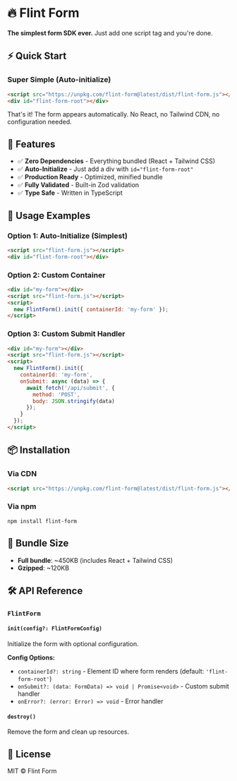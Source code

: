 # 🔥 Flint Form

**The simplest form SDK ever.** Just add one script tag and you're done.

## ⚡ Quick Start

### Super Simple (Auto-initialize)
```html
<script src="https://unpkg.com/flint-form@latest/dist/flint-form.js"></script>
<div id="flint-form-root"></div>
```

That's it! The form appears automatically. No React, no Tailwind CDN, no configuration needed.

## 🎯 Features

- ✅ **Zero Dependencies** - Everything bundled (React + Tailwind CSS)
- ✅ **Auto-Initialize** - Just add a div with `id="flint-form-root"`
- ✅ **Production Ready** - Optimized, minified bundle
- ✅ **Fully Validated** - Built-in Zod validation
- ✅ **Type Safe** - Written in TypeScript

## 📖 Usage Examples

### Option 1: Auto-Initialize (Simplest)
```html
<script src="flint-form.js"></script>
<div id="flint-form-root"></div>
```

### Option 2: Custom Container
```html
<div id="my-form"></div>
<script src="flint-form.js"></script>
<script>
  new FlintForm().init({ containerId: 'my-form' });
</script>
```

### Option 3: Custom Submit Handler
```html
<div id="my-form"></div>
<script src="flint-form.js"></script>
<script>
  new FlintForm().init({
    containerId: 'my-form',
    onSubmit: async (data) => {
      await fetch('/api/submit', {
        method: 'POST',
        body: JSON.stringify(data)
      });
    }
  });
</script>
```

## 📦 Installation

### Via CDN
```html
<script src="https://unpkg.com/flint-form@latest/dist/flint-form.js"></script>
```

### Via npm
```bash
npm install flint-form
```

## 🚀 Bundle Size

- **Full bundle**: ~450KB (includes React + Tailwind CSS)
- **Gzipped**: ~120KB

## 🛠️ API Reference

### `FlintForm`

#### `init(config?: FlintFormConfig)`

Initialize the form with optional configuration.

**Config Options:**
- `containerId?: string` - Element ID where form renders (default: `'flint-form-root'`)
- `onSubmit?: (data: FormData) => void | Promise<void>` - Custom submit handler
- `onError?: (error: Error) => void` - Error handler

#### `destroy()`

Remove the form and clean up resources.

## 📄 License

MIT © Flint Form
